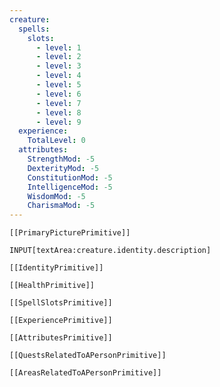 ```yaml
---
creature:
  spells:
    slots:
      - level: 1
      - level: 2
      - level: 3
      - level: 4
      - level: 5
      - level: 6
      - level: 7
      - level: 8
      - level: 9
  experience:
    TotalLevel: 0
  attributes:
    StrengthMod: -5
    DexterityMod: -5
    ConstitutionMod: -5
    IntelligenceMod: -5
    WisdomMod: -5
    CharismaMod: -5
---
```

```meta-bind-embed
[[PrimaryPicturePrimitive]]
```
`INPUT[textArea:creature.identity.description]`
```meta-bind-embed
[[IdentityPrimitive]]
```
```meta-bind-embed
[[HealthPrimitive]]
```
```meta-bind-embed
[[SpellSlotsPrimitive]]
```
```meta-bind-embed
[[ExperiencePrimitive]]
```
```meta-bind-embed
[[AttributesPrimitive]]
```
```meta-bind-embed
[[QuestsRelatedToAPersonPrimitive]]
```
```meta-bind-embed
[[AreasRelatedToAPersonPrimitive]]
```
